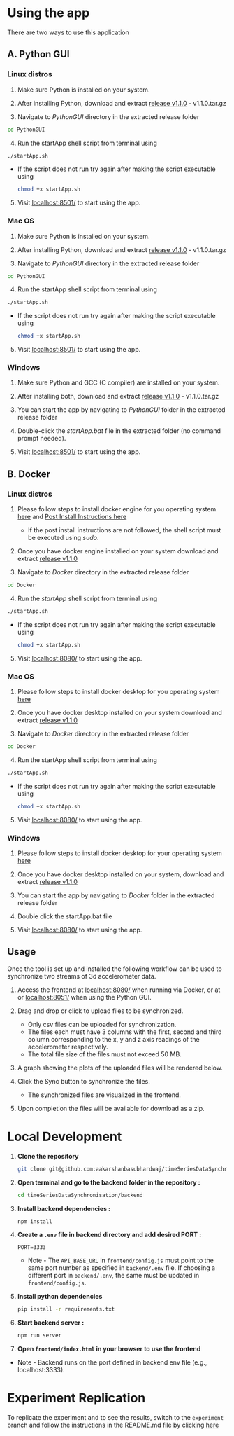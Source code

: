 # Using the app

There are two ways to use this application

## A. Python GUI


### Linux distros

1. Make sure Python is installed on your system. 

2. After installing Python, download and extract [release v1.1.0](https://github.com/aakarshanbasubhardwaj/timeSeriesDataSynchronisation/releases/tag/v1.1.0) - v1.1.0.tar.gz

3. Navigate to *PythonGUI* directory in the extracted release folder
```bash
cd PythonGUI
```

4. Run the startApp shell script from terminal using
```bash
./startApp.sh
```

   - If the script does not run try again after making the script executable using 
      ```bash
      chmod +x startApp.sh
      ```

5. Visit [localhost:8501/](localhost:8501/) to start using the app.

### Mac OS

1. Make sure Python is installed on your system. 

2. After installing Python, download and extract [release v1.1.0](https://github.com/aakarshanbasubhardwaj/timeSeriesDataSynchronisation/releases/tag/v1.1.0) - v1.1.0.tar.gz

3. Navigate to *PythonGUI* directory in the extracted release folder
```bash
cd PythonGUI
```

4. Run the startApp shell script from terminal using
```bash
./startApp.sh
```

   - If the script does not run try again after making the script executable using 
      ```bash
      chmod +x startApp.sh
      ```

5. Visit [localhost:8501/](localhost:8501/) to start using the app.

### Windows

1. Make sure Python and GCC (C compiler) are installed on your system. 

2. After installing both, download and extract [release v1.1.0](https://github.com/aakarshanbasubhardwaj/timeSeriesDataSynchronisation/releases/tag/v1.1.0) - v1.1.0.tar.gz

3. You can start the app by navigating to *PythonGUI* folder in the extracted release folder

4. Double-click the *startApp.bat* file in the extracted folder (no command prompt needed).

5. Visit [localhost:8501/](localhost:8501/) to start using the app.

## B. Docker

### Linux distros

1. Please follow steps to install docker engine for you operating system [here](https://docs.docker.com/engine/install/) and [Post Install Instructions here](https://docker-docs.uclv.cu/engine/install/linux-postinstall/)

   - If the post install instructions are not followed, the shell script must be executed using *sudo*.

2. Once you have docker engine installed on your system download and extract [release v1.1.0](https://github.com/aakarshanbasubhardwaj/timeSeriesDataSynchronisation/releases/tag/v1.1.0)

3. Navigate to *Docker* directory in the extracted release folder
```bash
cd Docker
```

4. Run the *startApp* shell script from terminal using
```bash
./startApp.sh
```

   - If the script does not run try again after making the script executable using 
      ```bash
      chmod +x startApp.sh
      ```

5. Visit [localhost:8080/](localhost:8080/) to start using the app.

### Mac OS

1. Please follow steps to install docker desktop for you operating system [here](https://www.docker.com/get-started/)

2. Once you have docker desktop installed on your system download and extract [release v1.1.0](https://github.com/aakarshanbasubhardwaj/timeSeriesDataSynchronisation/releases/tag/v1.1.0)

3. Navigate to *Docker* directory in the extracted release folder
```bash
cd Docker
```

4. Run the startApp shell script from terminal using
```bash
./startApp.sh
```

   - If the script does not run try again after making the script executable using 
      ```bash
      chmod +x startApp.sh
      ```

5. Visit [localhost:8080/](localhost:8080/) to start using the app.

### Windows

1. Please follow steps to install docker desktop for your operating system [here](https://www.docker.com/get-started/)

2. Once you have docker desktop installed on your system, download and extract [release v1.1.0](https://github.com/aakarshanbasubhardwaj/timeSeriesDataSynchronisation/releases/tag/v1.1.0)

3. You can start the app by navigating to *Docker* folder in the extracted release folder

4. Double click the startApp.bat file 

5. Visit [localhost:8080/](localhost:8080/) to start using the app.

## Usage

Once the tool is set up and installed the following workflow can be used to synchronize two streams of 3d accelerometer data.

1. Access the frontend at [localhost:8080/](localhost:8080/) when running via Docker, or at or [localhost:8051/](localhost:8051/) when using the Python GUI.

2. Drag and drop or click to upload files to be synchronized.
   - Only csv files can be uploaded for synchronization.
   - The files each must have 3 columns with the first, second and third column corresponding to the x, y and z axis readings of the accelerometer respectively.
   - The total file size of the files must not exceed 50 MB.
3. A graph showing the plots of the uploaded files will be rendered below.
4. Click the Sync button to synchronize the files.
   - The synchronized files are visualized in the frontend.
5. Upon completion the files will be available for download as a zip.

# Local Development

1. **Clone the repository**
   ```bash
   git clone git@github.com:aakarshanbasubhardwaj/timeSeriesDataSynchronisation.git
   ```

2. **Open terminal and go to the backend folder in the repository :**
   
   ```bash
   cd timeSeriesDataSynchronisation/backend
   ```

3. **Install backend dependencies :**

   ```bash
   npm install
   ```

4. **Create a `.env` file in backend directory and add desired PORT :**

   ```
   PORT=3333
   ```
   - Note - The `API_BASE_URL` in `frontend/config.js` must point to the same port number as specified in `backend/.env` file. If choosing a different port in `backend/.env`, the same must be updated in `frontend/config.js`.

5. **Install python dependencies**

   ```bash
   pip install -r requirements.txt
   ```

6. **Start backend server :**

   ```bash
   npm run server
   ```

7. **Open `frontend/index.html` in your browser to use the frontend**

- Note - Backend runs on the port defined in backend env file (e.g., localhost:3333).

# Experiment Replication

To replicate the experiment and to see the results, switch to the ```experiment``` branch and follow the instructions in the README.md file by clicking [here](https://github.com/aakarshanbasubhardwaj/timeSeriesDataSynchronisation/tree/experiment)